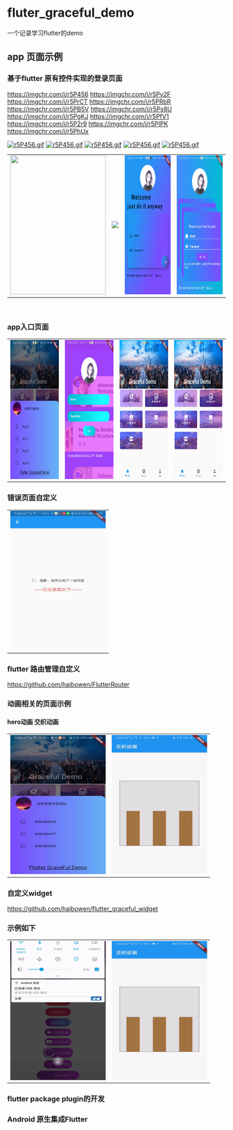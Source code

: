 # fluter_graceful_demo
一个记录学习flutter的demo
## app 页面示例
### 基于flutter 原有控件实现的登录页面

https://imgchr.com/i/r5P456
https://imgchr.com/i/r5Py2F
https://imgchr.com/i/r5PrCT
https://imgchr.com/i/r5PRbR
https://imgchr.com/i/r5PB5V
https://imgchr.com/i/r5Ps8U
https://imgchr.com/i/r5PgKJ
https://imgchr.com/i/r5PfV1
https://imgchr.com/i/r5P2r9
https://imgchr.com/i/r5PIPK
https://imgchr.com/i/r5PhUx

<table><tr>

 [![r5P456.gif](https://s3.ax1x.com/2020/12/27/r5P456.gif)](https://imgchr.com/i/r5P456) 
  [![r5P456.gif](https://s3.ax1x.com/2020/12/27/r5P456.gif)](https://imgchr.com/i/r5P456) 
  [![r5P456.gif](https://s3.ax1x.com/2020/12/27/r5P456.gif)](https://imgchr.com/i/r5P456) 
  [![r5P456.gif](https://s3.ax1x.com/2020/12/27/r5P456.gif)](https://imgchr.com/i/r5P456) 
 <a href="https://imgchr.com/i/r5P456"><img src="https://s3.ax1x.com/2020/12/27/r5P456.md.gif" alt="r5P456.gif" border="0" /></a>
 
<td><img src="https://s3.ax1x.com/2020/12/27/r5P456.gif" width="220" height="320" border=0></td>
 <td><img src="https://s3.ax1x.com/2020/12/27/r5P456.gif" height="320" border=0></td>

  <td><img src="https://github.com/haibowen/fluter_graceful_demo/blob/master/icon/20200425151426.jpg" width="220" height="320" border=0></td>
  <td><img src="https://github.com/haibowen/fluter_graceful_demo/blob/master/icon/20200425151414.jpg" width="220" height="320" border=0></td>
</tr></table>

<br/>

### app入口页面

<table><tr>
  <td><img src="https://github.com/haibowen/fluter_graceful_demo/blob/master/icon/20200425151433.jpg" width="220" height="320" border=0></td>
<td><img src="https://github.com/haibowen/fluter_graceful_demo/blob/master/icon/20200425151407.jpg" width="220" height="320" border=0></td>
<td><img src="https://github.com/haibowen/fluter_graceful_demo/blob/master/icon/20200425151448.jpg" width="220" height="320" border=0></td>
 <td><img src="https://github.com/haibowen/fluter_graceful_demo/blob/master/icon/20200425151448.jpg" width="220" height="320" border=0></td>
</tr></table>

### 错误页面自定义
<table><tr>
  <td><img src="https://github.com/haibowen/fluter_graceful_demo/blob/master/icon/login.jpg" width="220" height="320" border=0></td>
 </tr></table>

### flutter 路由管理自定义
https://github.com/haibowen/FlutterRouter
### 动画相关的页面示例
#### hero动画 交织动画
<table><tr>
  <td><img src="https://github.com/haibowen/fluter_graceful_demo/blob/master/icon/1588575797563.gif" width="220" height="320" border=0></td>
 
  <td><img src="https://github.com/haibowen/fluter_graceful_demo/blob/master/icon/1589076761136.gif" width="220" height="320" border=0></td>

 </tr></table>
 
### 自定义widget
https://github.com/haibowen/flutter_graceful_widget
### 示例如下
<table><tr>
  <td><img src="https://github.com/haibowen/fluter_graceful_demo/blob/master/icon/1589610366807.gif" width="220" height="320" border=0></td>
 
  <td><img src="https://github.com/haibowen/fluter_graceful_demo/blob/master/icon/1589076761136.gif" width="220" height="320" border=0></td>

 </tr></table>
 
 ### flutter package plugin的开发
 
 ### Android 原生集成Flutter
